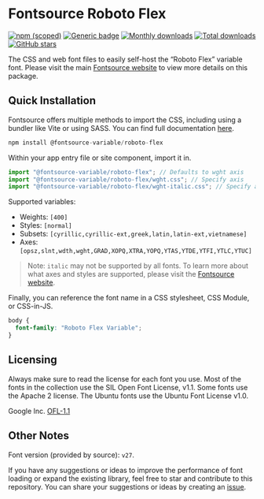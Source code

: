 # Fontsource Roboto Flex

[![npm (scoped)](https://img.shields.io/npm/v/@fontsource-variable/roboto-flex?color=brightgreen)](https://www.npmjs.com/package/@fontsource-variable/roboto-flex) [![Generic badge](https://img.shields.io/badge/fontsource-passing-brightgreen)](https://github.com/fontsource/fontsource) [![Monthly downloads](https://badgen.net/npm/dm/@fontsource-variable/roboto-flex)](https://github.com/fontsource/fontsource) [![Total downloads](https://badgen.net/npm/dt/@fontsource-variable/roboto-flex)](https://github.com/fontsource/fontsource) [![GitHub stars](https://img.shields.io/github/stars/fontsource/fontsource.svg?style=social&label=Star)](https://github.com/fontsource/fontsource/stargazers)

The CSS and web font files to easily self-host the “Roboto Flex” variable font. Please visit the main [Fontsource website](https://fontsource.org/fonts/roboto-flex) to view more details on this package.

## Quick Installation

Fontsource offers multiple methods to import the CSS, including using a bundler like Vite or using SASS. You can find full documentation [here](https://fontsource.org/docs/getting-started/introduction).

```javascript
npm install @fontsource-variable/roboto-flex
```

Within your app entry file or site component, import it in.

```javascript
import "@fontsource-variable/roboto-flex"; // Defaults to wght axis
import "@fontsource-variable/roboto-flex/wght.css"; // Specify axis
import "@fontsource-variable/roboto-flex/wght-italic.css"; // Specify axis and style
```

Supported variables:
- Weights: `[400]`
- Styles: `[normal]`
- Subsets: `[cyrillic,cyrillic-ext,greek,latin,latin-ext,vietnamese]`
- Axes: `[opsz,slnt,wdth,wght,GRAD,XOPQ,XTRA,YOPQ,YTAS,YTDE,YTFI,YTLC,YTUC]`

> Note: `italic` may not be supported by all fonts. To learn more about what axes and styles are supported, please visit the [Fontsource website](https://fontsource.org/fonts/roboto-flex).

Finally, you can reference the font name in a CSS stylesheet, CSS Module, or CSS-in-JS.

```css
body {
  font-family: "Roboto Flex Variable";
}
```

## Licensing
Always make sure to read the license for each font you use. Most of the fonts in the collection use the SIL Open Font License, v1.1. Some fonts use the Apache 2 license. The Ubuntu fonts use the Ubuntu Font License v1.0.

Google Inc.
[OFL-1.1](http://scripts.sil.org/OFL)

## Other Notes
Font version (provided by source): `v27`.

If you have any suggestions or ideas to improve the performance of font loading or expand the existing library, feel free to star and contribute to this repository. You can share your suggestions or ideas by creating an [issue](https://github.com/fontsource/fontsource/issues).